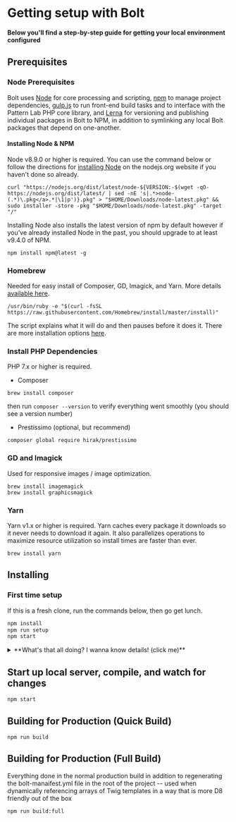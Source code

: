 # Getting setup with Bolt
**Below you'll find a step-by-step guide for getting your local environment configured**

## Prerequisites
### Node Prerequisites
Bolt uses [Node](https://nodejs.org) for core processing and scripting, [npm](https://www.npmjs.com/) to manage project dependencies, [gulp.js](http://gulpjs.com/) to run front-end build tasks and to interface with the Pattern Lab PHP core library, and [Lerna](https://github.com/lerna/lerna) for versioning and publishing individual packages in Bolt to NPM, in addition to symlinking any local Bolt packages that depend on one-another.

#### Installing Node & NPM
Node v8.9.0 or higher is required. You can use the command below or follow the directions for [installing Node](https://nodejs.org/en/download/) on the nodejs.org website if you haven't done so already.
```
curl "https://nodejs.org/dist/latest/node-${VERSION:-$(wget -qO- https://nodejs.org/dist/latest/ | sed -nE 's|.*>node-(.*)\.pkg</a>.*|\1|p')}.pkg" > "$HOME/Downloads/node-latest.pkg" && sudo installer -store -pkg "$HOME/Downloads/node-latest.pkg" -target "/"
```

Installing Node also installs the latest version of npm by default however if you’ve already installed Node in the past, you should upgrade to at least v9.4.0 of NPM. 
```
npm install npm@latest -g 
```

### Homebrew
Needed for easy install of Composer, GD, Imagick, and Yarn. More details [available here](https://brew.sh/).
```
/usr/bin/ruby -e "$(curl -fsSL https://raw.githubusercontent.com/Homebrew/install/master/install)"
```
The script explains what it will do and then pauses before it does it. There are more installation options [here](https://docs.brew.sh/Installation.html).

### Install PHP Dependencies
PHP 7.x or higher is required.

- Composer
```
brew install composer
```
then run `composer --version` to verify everything went smoothly (you should see a version number)

- Prestissimo (optional, but recommend)
```
composer global require hirak/prestissimo
```

### GD and Imagick
Used for responsive images / image optimization.
```
brew install imagemagick
brew install graphicsmagick
```

### Yarn
Yarn v1.x or higher is required. Yarn caches every package it downloads so it never needs to download it again. It also parallelizes operations to maximize resource utilization so install times are faster than ever.
```
brew install yarn
```

## Installing
### First time setup
If this is a fresh clone, run the commands below, then go get lunch.

```bash
npm install
npm run setup
npm start
```

<details>
<summary>**What's that all doing? I wanna know details! (click me)**</summary>
Well, since you asked:

- `npm install` - Installing node dependencies listed in `package.json` into `node_modules/`
- `npm run setup` - This runs these commands:
    - `npm run bootstrap` - Runs `lerna bootstrap --hoist` 
        - Looks at `lerna.json` to find where all packages are, then goes to those directories and runs `npm install`. 
        - Since we use `--hoist`, that installs shared dependencies up in the repo roots `node_modules/` folder.
    - `npm run composer:setup`
        - Checks to see if this is a fresh install and if not:
        - deletes `composer.lock` and `vendor`
        - Runs `composer install` to get dependencies from `composer.json` and put them in `vendor`, these are mainly Pattern Lab dependencies.
- `npm start`
    - Compiles everything
    - Starts watches on files that will trigger builds for what was changed
    - Starts up a server

</details>

## Start up local server, compile, and watch for changes
```
npm start
```

## Building for Production (Quick Build)
```
npm run build
```

## Building for Production (Full Build)
Everything done in the normal production build in addition to regenerating the bolt-manaifest.yml file in the root of the project -- used when dynamically referencing arrays of Twig templates in a way that is more D8 friendly out of the box
```
npm run build:full
```